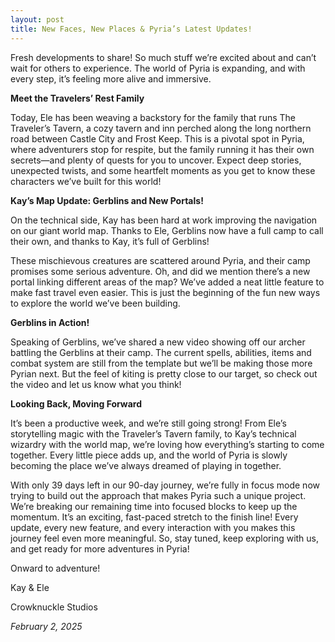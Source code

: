 ```yaml
---
layout: post
title: New Faces, New Places & Pyria’s Latest Updates!
---
```


Fresh developments to share! So much stuff we’re excited about and can’t wait for others to experience. The world of Pyria is expanding, and with every step, it’s feeling more alive and immersive.

**Meet the Travelers’ Rest Family**

Today, Ele has been weaving a backstory for the family that runs The Traveler’s Tavern, a cozy tavern and inn perched along the long northern road between Castle City and Frost Keep. This is a pivotal spot in Pyria, where adventurers stop for respite, but the family running it has their own secrets—and plenty of quests for you to uncover. Expect deep stories, unexpected twists, and some heartfelt moments as you get to know these characters we’ve built for this world!

**Kay’s Map Update: Gerblins and New Portals!**

On the technical side, Kay has been hard at work improving the navigation on our giant world map. Thanks to Ele, Gerblins now have a full camp to call their own, and thanks to Kay, it’s full of Gerblins!

These mischievous creatures are scattered around Pyria, and their camp promises some serious adventure. Oh, and did we mention there’s a new portal linking different areas of the map? We’ve added a neat little feature to make fast travel even easier. This is just the beginning of the fun new ways to explore the world we’ve been building.

**Gerblins in Action!**

Speaking of Gerblins, we’ve shared a new video showing off our archer battling the Gerblins at their camp. The current spells, abilities, items and combat system are still from the template but we’ll be making those more Pyrian next. But the feel of kiting is pretty close to our target, so check out the video and let us know what you think!

**Looking Back, Moving Forward**

It’s been a productive week, and we’re still going strong! From Ele’s storytelling magic with the Traveler’s Tavern family, to Kay’s technical wizardry with the world map, we’re loving how everything’s starting to come together. Every little piece adds up, and the world of Pyria is slowly becoming the place we’ve always dreamed of playing in together.

With only 39 days left in our 90-day journey, we’re fully in focus mode now trying to build out the approach that makes Pyria such a unique project. We’re breaking our remaining time into focused blocks to keep up the momentum. It’s an exciting, fast-paced stretch to the finish line! Every update, every new feature, and every interaction with you makes this journey feel even more meaningful. So, stay tuned, keep exploring with us, and get ready for more adventures in Pyria!

Onward to adventure!

Kay & Ele

Crowknuckle Studios

*February 2, 2025*
